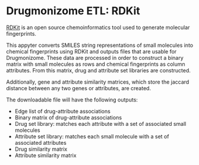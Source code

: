 # Drugmonizome ETL: RDKit

[RDKit](https://www.rdkit.org/) is an open source chemoinformatics tool used to generate molecular fingerprints.

This appyter converts SMILES string representations of small molecules into chemical fingerprints using RDKit and outputs files that are usable for Drugmonizome. These data are processed in order to construct a binary matrix with small molecules as rows and chemical fingerprints as column attributes. From this matrix, drug and attribute set libraries are constructed.

Additionally, gene and attribute similarity matrices, which store the jaccard distance between any two genes or attributes, are created.

The downloadable file will have the following outputs:
* Edge list of drug-attribute associations
* Binary matrix of drug-attribute associations
* Drug set library: matches each attribute with a set of associated small molecules
* Attribute set library: matches each small molecule with a set of associated attributes
* Drug similarity matrix
* Attribute similarity matrix